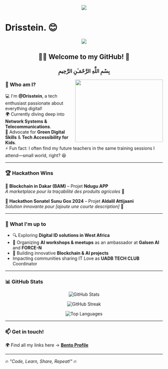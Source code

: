 <p align="center">
  <img src="https://capsule-render.vercel.app/api?text=Hey%20Everyone!🚀&animation=fadeIn&type=waving&color=gradient&height=100"/>
</p>
<h1 font ="poppins"> Drisstein. 😊</h1>
<p align="center">
  <img src="https://capsule-render.vercel.app/api?type=transparent&fontColor=FFFFFF&text=Drisstein&height=100&fontSize=50&fontAlign=70&fontAlignY=40&desc=🚀%20Tech%20Enthusiast%20|%20AI%20|%20Blockchain&descSize=20&descAlign=73&descAlignY=60&font=Poppins" />
</p>

<h2 align="center">👨‍💻 Welcome to my GitHub! 🚀</h2>
<h3 align="Center">بِسْمِ اللَّهِ الرَّحْمَـٰنِ الرَّحِيمِ</h3>

<img align="right" src="https://media.giphy.com/media/WUxEEsQVMT1f95fb05/giphy.gif" width="280" height="200"/>

### 👋 Who am I?
💻 I'm **@Drisstein**, a tech enthusiast passionate about everything digital!  
🌍 Currently diving deep into **Network Systems & Telecommunications**.  
🌱 Advocate for **Green Digital Skills** & **Tech Accessibility for Kids**.  
⚡ Fun fact: I often find my future teachers in the same training sessions I attend—small world, right? 😆  

---

### 🏆 Hackathon Wins  
🥇 **Blockchain in Dakar (BAM)** – Projet **Ndugu APP**  
_A marketplace pour la traçabilité des produits agricoles_ 🌱  

🥇 **Hackathon Sonatel Sunu Gox 2024** – Projet **Aldalil Attijaani**  
_Solution innovante pour [ajoute une courte description]_ 🚀  

---

### 🚀 What I'm up to
- 🔍 Exploring **Digital ID solutions in West Africa**  
- 🤝 Organizing **AI workshops & meetups** as an ambassador at **Galsen AI**  and **FORCE-N**
- 🔗 Building innovative **Blockchain & AI projects**
-   Impacting communities sharing IT Love as **UADB TECH CLUB** Coordinator

---

### 📊 GitHub Stats  

<p align="center">
  <img src="https://github-readme-stats.vercel.app/api?username=Drisstein&show_icons=true&theme=radical" alt="GitHub Stats"/>
</p>

<p align="center">
  <img src="https://github-readme-streak-stats.herokuapp.com/?user=Drisstein&theme=radical" alt="GitHub Streak"/>
</p>

<p align="center">
  <img src="https://github-readme-stats.vercel.app/api/top-langs/?username=Drisstein&layout=compact&theme=radical" alt="Top Languages"/>
</p>

---

### 📫 Get in touch!
🌍 Find all my links here → [**Bento Profile**](https://bento.me/drisstein)  

---

🔥 _"Code, Learn, Share, Repeat!"_ 🔥
